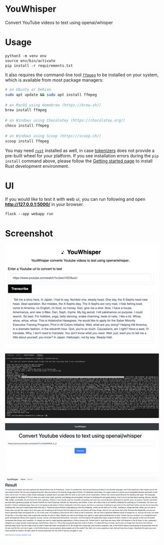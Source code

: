 # YouWhisper
Convert YouTube videos to text using openai/whisper

# Usage

    python3 -m venv env
    source env/bin/activate
    pip install -r requirements.txt

It also requires the command-line tool [`ffmpeg`](https://ffmpeg.org/) to be installed on your system, which is available from most package managers:

```bash
# on Ubuntu or Debian
sudo apt update && sudo apt install ffmpeg

# on MacOS using Homebrew (https://brew.sh/)
brew install ffmpeg

# on Windows using Chocolatey (https://chocolatey.org/)
choco install ffmpeg

# on Windows using Scoop (https://scoop.sh/)
scoop install ffmpeg
```

You may need [`rust`](http://rust-lang.org) installed as well, in case [tokenizers](https://pypi.org/project/tokenizers/) does not provide a pre-built wheel for your platform. If you see installation errors during the `pip install` command above, please follow the [Getting started page](https://www.rust-lang.org/learn/get-started) to install Rust development environment.

# UI

If you would like to test it with web ui, you can run following and open **http://127.0.0.1:5000/** in your browser.

    flask --app webapp run

# Screenshot

![Screenshot5](screenshot5.png)

![Screenshot](screenshot.png)

![Screenshot2](screenshot2.png)

![Screenshot3](screenshot3.png)